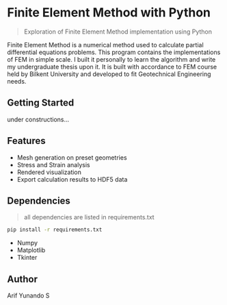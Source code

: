 # Finite Element Method with Python
> Exploration of Finite Element Method implementation using Python

Finite Element Method is a numerical method used to calculate partial differential equations problems. 
This program contains the implementations of FEM in simple scale. 
I built it personally to learn the algorithm and write my undergraduate thesis upon it. 
It is built with accordance to FEM course held by Bilkent University and developed to fit Geotechnical Engineering needs. 

## Getting Started
under constructions...

## Features
* Mesh generation on preset geometries
* Stress and Strain analysis
* Rendered visualization
* Export calculation results to HDF5 data

## Dependencies
> all dependencies are listed in requirements.txt
```cmd
pip install -r requirements.txt
```
- Numpy
- Matplotlib
- Tkinter

## Author
Arif Yunando S
